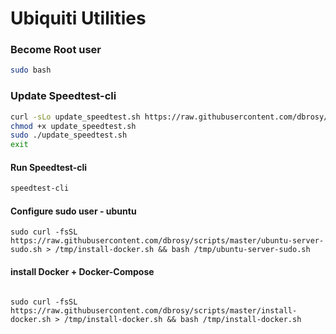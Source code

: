 # Ubiquiti Utilities
### Become Root user
```bash
sudo bash
```

### Update Speedtest-cli
```bash
curl -sLo update_speedtest.sh https://raw.githubusercontent.com/dbrosy/scripts/master/update_speedtest.sh
chmod +x update_speedtest.sh
sudo ./update_speedtest.sh
exit
```
#### Run Speedtest-cli
```bash
speedtest-cli
```

#### Configure sudo user - ubuntu
```
sudo curl -fsSL https://raw.githubusercontent.com/dbrosy/scripts/master/ubuntu-server-sudo.sh > /tmp/install-docker.sh && bash /tmp/ubuntu-server-sudo.sh
```

#### install Docker + Docker-Compose
```

sudo curl -fsSL https://raw.githubusercontent.com/dbrosy/scripts/master/install-docker.sh > /tmp/install-docker.sh && bash /tmp/install-docker.sh

```
